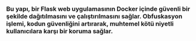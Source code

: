### Bu yapı, bir Flask web uygulamasının Docker içinde güvenli bir şekilde dağıtılmasını ve çalıştırılmasını sağlar. Obfuskasyon işlemi, kodun güvenliğini artırarak, muhtemel kötü niyetli kullanıcılara karşı bir koruma sağlar.
